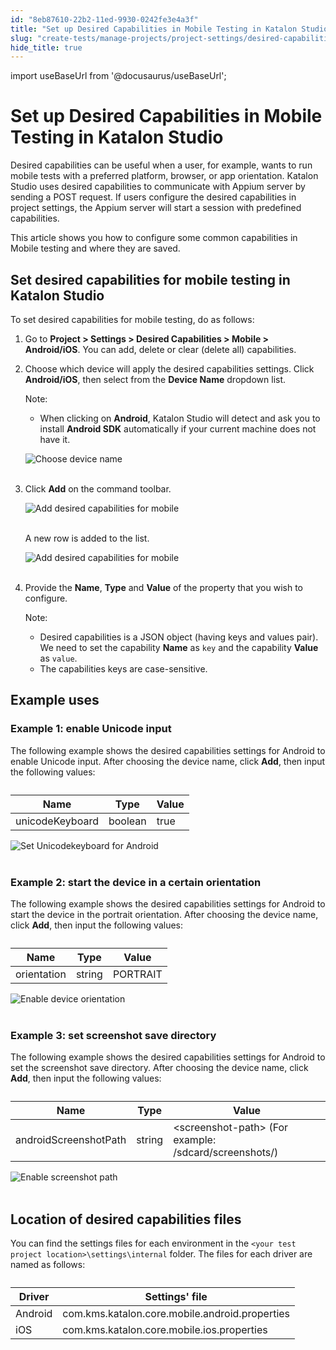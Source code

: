 ```yaml
---
id: "8eb87610-22b2-11ed-9930-0242fe3e4a3f"
title: "Set up Desired Capabilities in Mobile Testing in Katalon Studio"
slug: "create-tests/manage-projects/project-settings/desired-capabilities/set-up-desired-capabilities-in-mobile-testing-in-katalon-studio"
hide_title: true
---
```

import useBaseUrl from '@docusaurus/useBaseUrl';


# <a id="id" class="anchor_top_offset"/><a id="ariaid-title1" class="anchor_top_offset"/>Set up Desired Capabilities in Mobile Testing in <span xmlns="http://www.w3.org/1999/xhtml" className="ph">Katalon Studio</span> 

<p xmlns="http://www.w3.org/1999/xhtml" className="p">Desired capabilities can be useful when a user, for example,   wants to run mobile tests with a preferred platform, browser, or   app orientation. Katalon Studio uses desired capabilities to   communicate with Appium server by sending a POST request. If users   configure the desired capabilities in project settings, the Appium   server will start a session with predefined capabilities.</p> 
<p xmlns="http://www.w3.org/1999/xhtml" className="p">This article shows you how to configure some common capabilities   in Mobile testing and where they are saved.</p> 

## <a id="id_1" class="anchor_top_offset"/>Set desired capabilities for mobile testing in Katalon Studio

<p xmlns="http://www.w3.org/1999/xhtml" className="p">To set desired capabilities for mobile testing, do as follows:</p> 
<ol xmlns="http://www.w3.org/1999/xhtml" className="ol"><li className="li">     <p className="p">Go to <strong className="ph b">Project &gt; Settings &gt; Desired Capabilities &gt; Mobile &gt; Android/iOS</strong>. You can add, delete or clear (delete all) capabilities.</p>   </li><li className="li">     <p className="p">Choose which device will apply the desired capabilities settings. Click <strong className="ph b">Android/iOS</strong>, then select from the <strong className="ph b">Device Name</strong> dropdown list.</p>     <div className="note note note_note"><span className="note__title">Note:</span>        <ul className="ul"><li className="li">           <p className="p">When clicking on <strong className="ph b">Android</strong>, Katalon Studio will detect and ask you to install <strong className="ph b">Android SDK</strong> automatically if your current machine does not have it.</p>         </li></ul>     </div>     <p className="p"> <img className="image" src={useBaseUrl("https://github.com/katalon-studio/docs-images/raw/master/katalon-studio/docs/introduction-to-desired-capabilities/image2016-11-1-133A593A38.png")} alt="Choose device name" /><br /><br />     </p>   </li><li className="li">     <p className="p">Click <strong className="ph b">Add</strong> on the command toolbar.</p>     <p className="p"> <img className="image" src={useBaseUrl("https://github.com/katalon-studio/docs-images/raw/master/katalon-studio/tutorials/desired_capabilities_in_katalon/Design-Capabilities-for-Mobile-in-Katalon-Studio-3.png")} alt="Add desired capabilities for mobile" /><br /><br />     </p>     <p className="p">A new row is added to the list.</p>     <p className="p"> <img className="image" src={useBaseUrl("https://github.com/katalon-studio/docs-images/raw/master/katalon-studio/tutorials/desired_capabilities_in_katalon/Design-Capabilities-for-Mobile-in-Katalon-Studio-4.png")} alt="Add desired capabilities for mobile" /><br /><br />     </p>   </li><li className="li">     <p className="p">Provide the <strong className="ph b">Name</strong>, <strong className="ph b">Type</strong> and <strong className="ph b">Value</strong> of the property that you wish to configure.</p>     <div className="note note note_note"><span className="note__title">Note:</span>        <ul className="ul"><li className="li">Desired capabilities is a JSON object (having keys and values pair). We need to set the capability <strong className="ph b">Name</strong> as <code className="ph codeph">key</code> and the capability <strong className="ph b">Value</strong> as <code className="ph codeph">value</code>.</li><li className="li">The capabilities keys are case-sensitive.</li></ul>     </div>   </li></ol> 
    

## <a id="id_2" class="anchor_top_offset"/>Example uses

    
              

### <a id="id_3" class="anchor_top_offset"/>Example 1: enable Unicode input

<p xmlns="http://www.w3.org/1999/xhtml" className="p">The following example shows the desired capabilities settings for Android to enable Unicode input. After choosing the device name, click <strong className="ph b">Add</strong>, then input the following values:</p> 
<table xmlns="http://www.w3.org/1999/xhtml" className="table anchor_top_offset" id="id_3__397b75c3-6458-4475-8826-41a0d64ec8b6"><caption /><thead className="thead"><tr className><th className="entry anchor_top_offset" id="id_3__397b75c3-6458-4475-8826-41a0d64ec8b6__entry__1">Name</th><th className="entry anchor_top_offset" id="id_3__397b75c3-6458-4475-8826-41a0d64ec8b6__entry__2">Type</th><th className="entry anchor_top_offset" id="id_3__397b75c3-6458-4475-8826-41a0d64ec8b6__entry__3">Value</th></tr></thead><tbody className="tbody"><tr className><td className="entry" headers="id_3__397b75c3-6458-4475-8826-41a0d64ec8b6__entry__1 id_3__397b75c3-6458-4475-8826-41a0d64ec8b6__entry__2 id_3__397b75c3-6458-4475-8826-41a0d64ec8b6__entry__3 ">unicodeKeyboard</td><td className="entry" headers="id_3__397b75c3-6458-4475-8826-41a0d64ec8b6__entry__1 id_3__397b75c3-6458-4475-8826-41a0d64ec8b6__entry__2 id_3__397b75c3-6458-4475-8826-41a0d64ec8b6__entry__3 ">boolean</td><td className="entry" headers="id_3__397b75c3-6458-4475-8826-41a0d64ec8b6__entry__1 id_3__397b75c3-6458-4475-8826-41a0d64ec8b6__entry__2 id_3__397b75c3-6458-4475-8826-41a0d64ec8b6__entry__3 ">true</td></tr></tbody></table> 
<p xmlns="http://www.w3.org/1999/xhtml" className="p"> <img className="image" src={useBaseUrl("https://github.com/katalon-studio/docs-images/raw/master/katalon-studio/tutorials/desired_capabilities_in_katalon/Design-Capabilities-for-Mobile-in-Katalon-Studio-5.png")} alt="Set Unicodekeyboard for Android" /><br /><br /> </p> 

### <a id="id_4" class="anchor_top_offset"/>Example 2: start the device in a certain orientation

<p xmlns="http://www.w3.org/1999/xhtml" className="p">The following example shows the desired capabilities settings for Android to start the device in the portrait orientation. After choosing the device name, click <strong className="ph b">Add</strong>, then input the following values:</p> 
<table xmlns="http://www.w3.org/1999/xhtml" className="table anchor_top_offset" id="id_4__4d2e1a0e-5654-4311-8cfa-0a718f12c62f"><caption /><thead className="thead"><tr className><th className="entry anchor_top_offset" id="id_4__4d2e1a0e-5654-4311-8cfa-0a718f12c62f__entry__1">Name</th><th className="entry anchor_top_offset" id="id_4__4d2e1a0e-5654-4311-8cfa-0a718f12c62f__entry__2">Type</th><th className="entry anchor_top_offset" id="id_4__4d2e1a0e-5654-4311-8cfa-0a718f12c62f__entry__3">Value</th></tr></thead><tbody className="tbody"><tr className><td className="entry" headers="id_4__4d2e1a0e-5654-4311-8cfa-0a718f12c62f__entry__1 id_4__4d2e1a0e-5654-4311-8cfa-0a718f12c62f__entry__2 id_4__4d2e1a0e-5654-4311-8cfa-0a718f12c62f__entry__3 ">orientation</td><td className="entry" headers="id_4__4d2e1a0e-5654-4311-8cfa-0a718f12c62f__entry__1 id_4__4d2e1a0e-5654-4311-8cfa-0a718f12c62f__entry__2 id_4__4d2e1a0e-5654-4311-8cfa-0a718f12c62f__entry__3 ">string</td><td className="entry" headers="id_4__4d2e1a0e-5654-4311-8cfa-0a718f12c62f__entry__1 id_4__4d2e1a0e-5654-4311-8cfa-0a718f12c62f__entry__2 id_4__4d2e1a0e-5654-4311-8cfa-0a718f12c62f__entry__3 ">PORTRAIT</td></tr></tbody></table> 
<p xmlns="http://www.w3.org/1999/xhtml" className="p"> <img className="image" src={useBaseUrl("https://github.com/katalon-studio/docs-images/raw/master/katalon-studio/tutorials/desired_capabilities_in_katalon/Design-Capabilities-for-Mobile-in-Katalon-Studio-6.png")} alt="Enable device orientation" /><br /><br /> </p> 

### <a id="id_5" class="anchor_top_offset"/>Example 3: set screenshot save directory

<p xmlns="http://www.w3.org/1999/xhtml" className="p">The following example shows the desired capabilities settings for Android to set the screenshot save directory. After choosing the device name, click <strong className="ph b">Add</strong>, then input the following values:</p> 
<table xmlns="http://www.w3.org/1999/xhtml" className="table anchor_top_offset" id="id_5__613d6d0a-d35e-4871-a375-3653f6d9cf0f"><caption /><thead className="thead"><tr className><th className="entry anchor_top_offset" id="id_5__613d6d0a-d35e-4871-a375-3653f6d9cf0f__entry__1">Name</th><th className="entry anchor_top_offset" id="id_5__613d6d0a-d35e-4871-a375-3653f6d9cf0f__entry__2">Type</th><th className="entry anchor_top_offset" id="id_5__613d6d0a-d35e-4871-a375-3653f6d9cf0f__entry__3">Value</th></tr></thead><tbody className="tbody"><tr className><td className="entry" headers="id_5__613d6d0a-d35e-4871-a375-3653f6d9cf0f__entry__1 id_5__613d6d0a-d35e-4871-a375-3653f6d9cf0f__entry__2 id_5__613d6d0a-d35e-4871-a375-3653f6d9cf0f__entry__3 ">androidScreenshotPath</td><td className="entry" headers="id_5__613d6d0a-d35e-4871-a375-3653f6d9cf0f__entry__1 id_5__613d6d0a-d35e-4871-a375-3653f6d9cf0f__entry__2 id_5__613d6d0a-d35e-4871-a375-3653f6d9cf0f__entry__3 ">string</td><td className="entry" headers="id_5__613d6d0a-d35e-4871-a375-3653f6d9cf0f__entry__1 id_5__613d6d0a-d35e-4871-a375-3653f6d9cf0f__entry__2 id_5__613d6d0a-d35e-4871-a375-3653f6d9cf0f__entry__3 ">&lt;screenshot-path&gt; (For example: /sdcard/screenshots/)</td></tr></tbody></table> 
<p xmlns="http://www.w3.org/1999/xhtml" className="p"> <img className="image" src={useBaseUrl("https://github.com/katalon-studio/docs-images/raw/master/katalon-studio/tutorials/desired_capabilities_in_katalon/Design-Capabilities-for-Mobile-in-Katalon-Studio-7.png")} alt="Enable screenshot path" /><br /><br /> </p> 
    

## <a id="id_6" class="anchor_top_offset"/>Location of desired capabilities files

    
      
<p xmlns="http://www.w3.org/1999/xhtml" className="p">You can find the settings files for each environment in the   <code className="ph codeph">&lt;your test project location&gt;\settings\internal</code>   folder. The files for each driver are named as follows:</p> 
      
<table xmlns="http://www.w3.org/1999/xhtml" className="table anchor_top_offset" id="id_6__5b600495-1b33-4263-b0c5-4a78f9533285"><caption /><thead className="thead">     <tr className>       <th className="entry anchor_top_offset" id="id_6__5b600495-1b33-4263-b0c5-4a78f9533285__entry__1">Driver</th>       <th className="entry anchor_top_offset" id="id_6__5b600495-1b33-4263-b0c5-4a78f9533285__entry__2">Settings' file</th>     </tr>   </thead><tbody className="tbody">     <tr className>       <td className="entry" headers="id_6__5b600495-1b33-4263-b0c5-4a78f9533285__entry__1 id_6__5b600495-1b33-4263-b0c5-4a78f9533285__entry__2 ">Android</td>       <td className="entry" headers="id_6__5b600495-1b33-4263-b0c5-4a78f9533285__entry__1 id_6__5b600495-1b33-4263-b0c5-4a78f9533285__entry__2 ">com.kms.katalon.core.mobile.android.properties</td>     </tr>     <tr className>       <td className="entry" headers="id_6__5b600495-1b33-4263-b0c5-4a78f9533285__entry__1 id_6__5b600495-1b33-4263-b0c5-4a78f9533285__entry__2 ">iOS</td>       <td className="entry" headers="id_6__5b600495-1b33-4263-b0c5-4a78f9533285__entry__1 id_6__5b600495-1b33-4263-b0c5-4a78f9533285__entry__2 ">com.kms.katalon.core.mobile.ios.properties</td>     </tr>   </tbody></table> 
    
  
